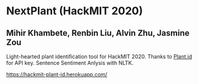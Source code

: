 # NextPlant (HackMIT 2020)

## Mihir Khambete, Renbin Liu, Alvin Zhu, Jasmine Zou 

Light-hearted plant identification tool for HackMIT 2020. Thanks to [Plant.id](https://web.plant.id/) for API key. 
Sentence Sentiment Anlysis with NLTK.

https://hackmit-plant-id.herokuapp.com/
